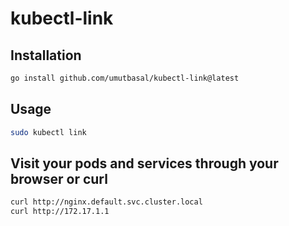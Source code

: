 # kubectl-link

## Installation

```sh
go install github.com/umutbasal/kubectl-link@latest
```

## Usage

```sh
sudo kubectl link
```

## Visit your pods and services through your browser or curl

```sh
curl http://nginx.default.svc.cluster.local
curl http://172.17.1.1
```
